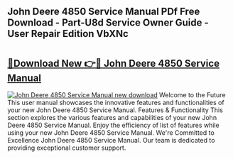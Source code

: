 ## John Deere 4850 Service Manual PDf Free Download - Part-U8d Service Owner Guide - User Repair Edition VbXNc

# <h2><a href="http://bc949.oget.top/?id=John+Deere+4850+Service+Manual">🔗Download New 👉🔴 John Deere 4850 Service Manual</a></h2>

[![John Deere 4850 Service Manual new download](https://i.imgur.com/5g1atiW.png)](http://bc949.oget.top/?id=John+Deere+4850+Service+Manual)
Welcome to the Future This user manual showcases the innovative features and functionalities of your new John Deere 4850 Service Manual. Features & Functionality This section explores the various features and capabilities of your new John Deere 4850 Service Manual. Enjoy the efficiency of list of features while using your new John Deere 4850 Service Manual. We're Committed to Excellence John Deere 4850 Service Manual. Our team is dedicated to providing exceptional customer support.
